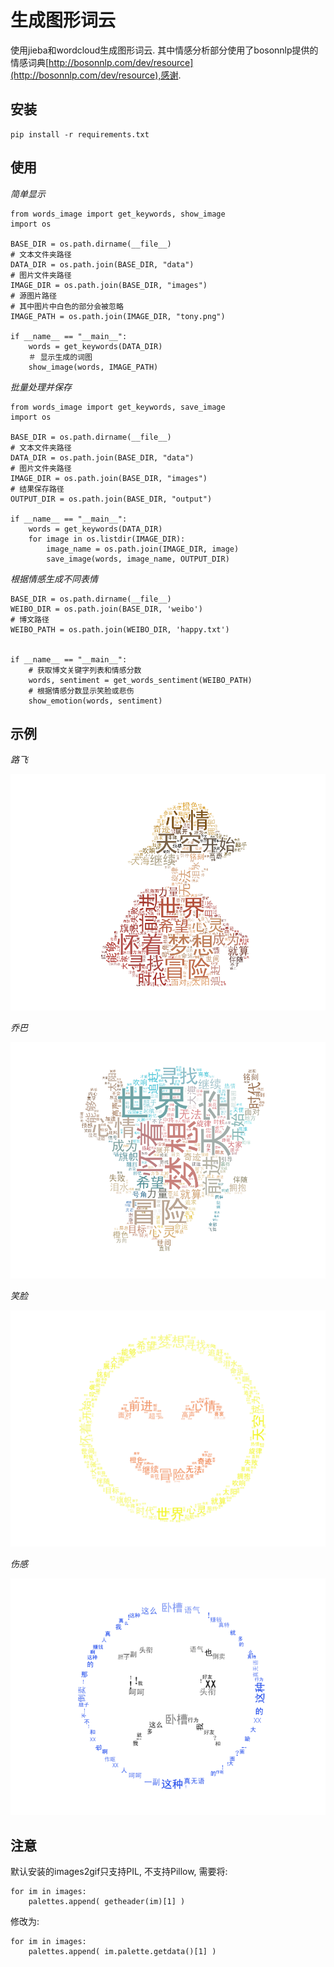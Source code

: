 生成图形词云
==========

使用jieba和wordcloud生成图形词云.
其中情感分析部分使用了bosonnlp提供的情感词典[http://bosonnlp.com/dev/resource](http://bosonnlp.com/dev/resource),感谢.

## 安装

    pip install -r requirements.txt

## 使用

*简单显示*

    from words_image import get_keywords, show_image
    import os

    BASE_DIR = os.path.dirname(__file__)
    # 文本文件夹路径
    DATA_DIR = os.path.join(BASE_DIR, "data")
    # 图片文件夹路径
    IMAGE_DIR = os.path.join(BASE_DIR, "images")
    # 源图片路径
    # 其中图片中白色的部分会被忽略
    IMAGE_PATH = os.path.join(IMAGE_DIR, "tony.png")

    if __name__ == "__main__":
        words = get_keywords(DATA_DIR)
        ＃ 显示生成的词图
        show_image(words, IMAGE_PATH)

*批量处理并保存*

    from words_image import get_keywords, save_image
    import os

    BASE_DIR = os.path.dirname(__file__)
    # 文本文件夹路径
    DATA_DIR = os.path.join(BASE_DIR, "data")
    # 图片文件夹路径
    IMAGE_DIR = os.path.join(BASE_DIR, "images")
    # 结果保存路径
    OUTPUT_DIR = os.path.join(BASE_DIR, "output")

    if __name__ == "__main__":
        words = get_keywords(DATA_DIR)
        for image in os.listdir(IMAGE_DIR):
            image_name = os.path.join(IMAGE_DIR, image)
            save_image(words, image_name, OUTPUT_DIR)


*根据情感生成不同表情*

    BASE_DIR = os.path.dirname(__file__)
    WEIBO_DIR = os.path.join(BASE_DIR, 'weibo')
    # 博文路径
    WEIBO_PATH = os.path.join(WEIBO_DIR, 'happy.txt')


    if __name__ == "__main__":
        # 获取博文关键字列表和情感分数
        words, sentiment = get_words_sentiment(WEIBO_PATH)
        # 根据情感分数显示笑脸或悲伤
        show_emotion(words, sentiment)

## 示例

*路飞*

![luffy](output/luffy.png)

*乔巴*

![tony](output/tony.png)

*笑脸*

![happy](output/happy.png)

*伤感*

![sad](output/sad.png)

## 注意

默认安装的images2gif只支持PIL, 不支持Pillow,
需要将:

    for im in images:
        palettes.append( getheader(im)[1] )

修改为:

    for im in images:
        palettes.append( im.palette.getdata()[1] )
